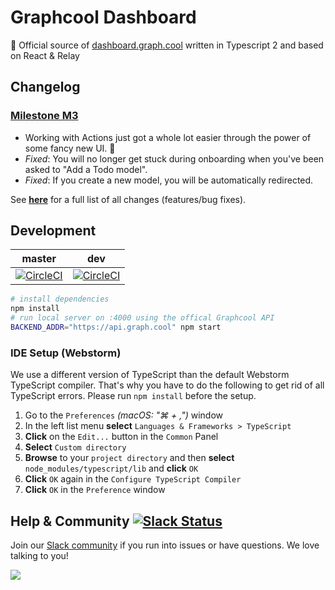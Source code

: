 # Graphcool Dashboard

🚀  Official source of [dashboard.graph.cool](https://dashboard.graph.cool/) written in Typescript 2 and based on React & Relay

## Changelog

### [Milestone M3](https://github.com/graphcool/dashboard/milestone/3)
* Working with Actions just got a whole lot easier through the power of some fancy new UI. 🎊
* *Fixed*: You will no longer get stuck during onboarding when you've been asked to "Add a Todo model". 
* *Fixed*: If you create a new model, you will be automatically redirected.

See **[here](CHANGELOG.md)** for a full list of all changes (features/bug fixes).

## Development


master | dev
--- | ---
[![CircleCI](https://circleci.com/gh/graphcool/dashboard/tree/master.svg?style=svg)](https://circleci.com/gh/graphcool/dashboard/tree/master) | [![CircleCI](https://circleci.com/gh/graphcool/dashboard/tree/dev.svg?style=svg)](https://circleci.com/gh/graphcool/dashboard/tree/dev)

```sh
# install dependencies
npm install
# run local server on :4000 using the offical Graphcool API
BACKEND_ADDR="https://api.graph.cool" npm start
```
### IDE Setup (Webstorm)

We use a different version of TypeScript than the default Webstorm TypeScript compiler. That's why you have to do the following to get rid of all TypeScript errors.
Please run `npm install` before the setup.

1. Go to the `Preferences` _(macOS: "⌘ + ,")_ window
2. In the left list menu **select** `Languages & Frameworks > TypeScript`
3. **Click** on the `Edit...` button in the `Common` Panel
4. **Select** `Custom directory`
5. **Browse** to your `project directory` and then **select** `node_modules/typescript/lib` and **click** `OK`
6. **Click** `OK` again in the `Configure TypeScript Compiler`
7. **Click** `OK` in the `Preference` window



## Help & Community [![Slack Status](https://slack.graph.cool/badge.svg)](https://slack.graph.cool)

Join our [Slack community](http://slack.graph.cool/) if you run into issues or have questions. We love talking to you!

![](http://i.imgur.com/5RHR6Ku.png)
